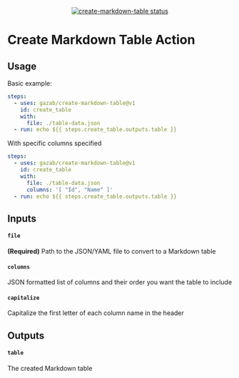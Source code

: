 <p align="center">
  <a href="https://github.com/gazab/create-markdown-table/actions"><img alt="create-markdown-table status" src="https://github.com/gazab/create-markdown-table/workflows/build-test/badge.svg"></a>
</p>

# Create Markdown Table Action

## Usage

Basic example:
```yaml
steps:
  - uses: gazab/create-markdown-table@v1
    id: create_table
    with:
      file: ./table-data.json
  - run: echo ${{ steps.create_table.outputs.table }}

```

With specific columns specified
```yaml
steps:
  - uses: gazab/create-markdown-table@v1
    id: create_table
    with:
      file: ./table-data.json
      columns: '[ "Id", "Name" ]'
  - run: echo ${{ steps.create_table.outputs.table }}

```
## Inputs

#### `file`
**(Required)** Path to the JSON/YAML file to convert to a Markdown table

#### `columns`
JSON formatted list of columns and their order you want the table to include

#### `capitalize`
Capitalize the first letter of each column name in the header

## Outputs

#### `table`
The created Markdown table
